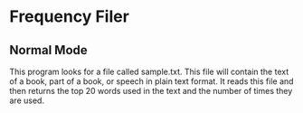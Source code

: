 # Frequency Filer
## Normal Mode
This program looks for a file called sample.txt. This file will contain the text of a book, part of a book, or speech in plain text format. It reads this file and then returns the top 20 words used in the text and the number of times they are used.
